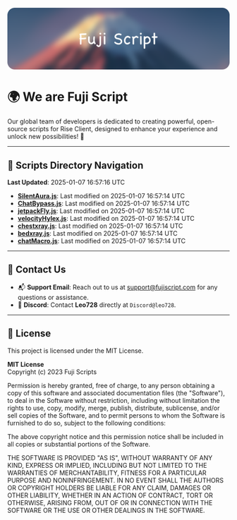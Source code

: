 ![Banner](.github/b.webp)

# 🌍 **We are Fuji Script**

Our global team of developers is dedicated to creating powerful, open-source scripts for Rise Client, designed to enhance your experience and unlock new possibilities! 🌟

---
<!-- SCRIPTS_NAVIGATION_START -->
## 📂 **Scripts Directory Navigation**

**Last Updated**: 2025-01-07 16:57:16 UTC

- **[SilentAura.js](scripts/SilentAura.js)**: Last modified on 2025-01-07 16:57:14 UTC
- **[ChatBypass.js](scripts/ChatBypass.js)**: Last modified on 2025-01-07 16:57:14 UTC
- **[jetpackFly.js](scripts/jetpackFly.js)**: Last modified on 2025-01-07 16:57:14 UTC
- **[velocityHylex.js](scripts/velocityHylex.js)**: Last modified on 2025-01-07 16:57:14 UTC
- **[chestxray.js](scripts/chestxray.js)**: Last modified on 2025-01-07 16:57:14 UTC
- **[bedxray.js](scripts/bedxray.js)**: Last modified on 2025-01-07 16:57:14 UTC
- **[chatMacro.js](scripts/chatMacro.js)**: Last modified on 2025-01-07 16:57:14 UTC

<!-- SCRIPTS_NAVIGATION_END -->

---

## 💬 **Contact Us**  
- 📬 **Support Email**: Reach out to us at [support@fujiscript.com](mailto:support@fujiscript.com) for any questions or assistance.  
- 💬 **Discord**: Contact **Leo728** directly at `Discord@leo728`.

---

## 📜 **License**

This project is licensed under the MIT License.  

**MIT License**  
Copyright (c) 2023 Fuji Scripts  

Permission is hereby granted, free of charge, to any person obtaining a copy of this software and associated documentation files (the "Software"), to deal in the Software without restriction, including without limitation the rights to use, copy, modify, merge, publish, distribute, sublicense, and/or sell copies of the Software, and to permit persons to whom the Software is furnished to do so, subject to the following conditions:  

The above copyright notice and this permission notice shall be included in all copies or substantial portions of the Software.  

THE SOFTWARE IS PROVIDED "AS IS", WITHOUT WARRANTY OF ANY KIND, EXPRESS OR IMPLIED, INCLUDING BUT NOT LIMITED TO THE WARRANTIES OF MERCHANTABILITY, FITNESS FOR A PARTICULAR PURPOSE AND NONINFRINGEMENT. IN NO EVENT SHALL THE AUTHORS OR COPYRIGHT HOLDERS BE LIABLE FOR ANY CLAIM, DAMAGES OR OTHER LIABILITY, WHETHER IN AN ACTION OF CONTRACT, TORT OR OTHERWISE, ARISING FROM, OUT OF OR IN CONNECTION WITH THE SOFTWARE OR THE USE OR OTHER DEALINGS IN THE SOFTWARE.  
